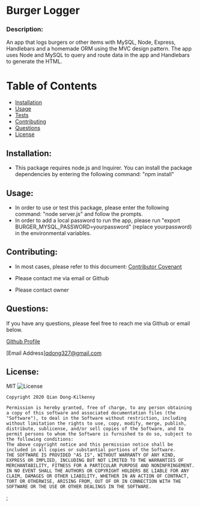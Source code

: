 # Burger Logger 

### Description: 
 An app that logs burgers or other items with MySQL, Node, Express, Handlebars and a homemade ORM using the MVC design pattern. The app uses Node and MySQL to query and route data in the app and Handlebars to generate the HTML.


# Table of Contents
- [Installation](https://github.com/qudoki/readmegenerator/blob/master/Develop/SampleProject.md#installation)
- [Usage](https://github.com/qudoki/readmegenerator/blob/master/Develop/SampleProject.md#usage)
- [Tests](https://github.com/qudoki/readmegenerator/blob/master/Develop/SampleProject.md#usage)
- [Contributing](https://github.com/qudoki/readmegenerator/blob/master/Develop/SampleProject.md#contributions)
- [Questions](https://github.com/qudoki/readmegenerator/blob/master/Develop/SampleProject.md#questions)
- [License](https://github.com/qudoki/readmegenerator/blob/master/Develop/SampleProject.md#license)


## Installation:
- This package requires node.js and Inquirer. You can install the package dependencies by entering the following command: "npm install"


## Usage:
- In order to use or test this package, please enter the following command: "node server.js" and follow the prompts.
- In order to add a local password to run the app, please run "export BURGER_MYSQL_PASSWORD=yourpassword" (replace yourpassword) in the environmental variables.


## Contributing:
- In most cases, please refer to this document: [Contributor Covenant](https://www.contributor-covenant.org/) 

- Please contact me via email or Github
- Please contact owner


## Questions:
If you have any questions, please feel free to reach me via Github or email below.

[Github Profile](https://github.com/qudoki)

[Email Address]<qdong327@gmail.com>

 
## License: 
 MIT
![License](https://img.shields.io/badge/license-MIT-green")

    Copyright 2020 Qian Dong-Kilkenny 

    Permission is hereby granted, free of charge, to any person obtaining a copy of this software and associated documentation files (the "Software"), to deal in the Software without restriction, including without limitation the rights to use, copy, modify, merge, publish, distribute, sublicense, and/or sell copies of the Software, and to permit persons to whom the Software is furnished to do so, subject to the following conditions:
    The above copyright notice and this permission notice shall be included in all copies or substantial portions of the Software.
    THE SOFTWARE IS PROVIDED "AS IS", WITHOUT WARRANTY OF ANY KIND, EXPRESS OR IMPLIED, INCLUDING BUT NOT LIMITED TO THE WARRANTIES OF MERCHANTABILITY, FITNESS FOR A PARTICULAR PURPOSE AND NONINFRINGEMENT. IN NO EVENT SHALL THE AUTHORS OR COPYRIGHT HOLDERS BE LIABLE FOR ANY CLAIM, DAMAGES OR OTHER LIABILITY, WHETHER IN AN ACTION OF CONTRACT, TORT OR OTHERWISE, ARISING FROM, OUT OF OR IN CONNECTION WITH THE SOFTWARE OR THE USE OR OTHER DEALINGS IN THE SOFTWARE.
;
